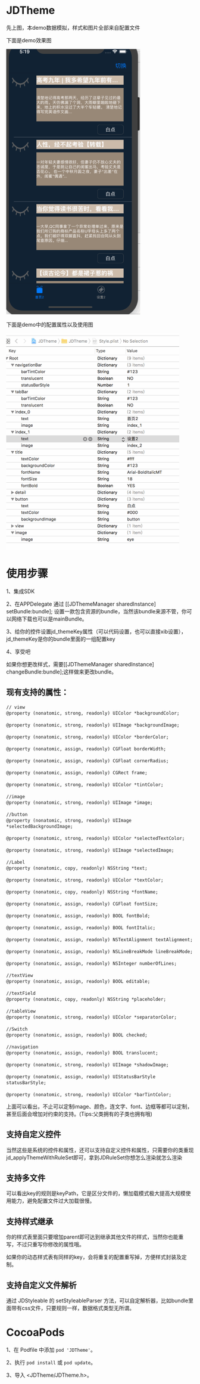 # JDTheme


先上图，本demo数据模拟，样式和图片全部来自配置文件

下面是demo效果图

![效果图](https://github.com/JDongKhan/JDTheme/blob/master/demo.gif)



下面是demo中的配置属性以及使用图

![属性图](https://github.com/JDongKhan/JDTheme/blob/master/demo1.gif)


# 使用步骤
1、集成SDK

2、在APPDelegate 通过 [[JDThemeManager sharedInstance] setBundle:bundle]; 设置一款包含资源的bundle，当然该bundle来源不管，你可以网络下载也可以是mainBundle。

3、给你的控件设置jd_themeKey属性（可以代码设置，也可以直接xib设置），jd_themeKey是你的bundle里面的一组配置key

4、享受吧

如果你想更改样式，需要[[JDThemeManager sharedInstance] changeBundle:bundle];这样做来更改bundle。

## 现有支持的属性：

```
// view
@property (nonatomic, strong, readonly) UIColor *backgroundColor;

@property (nonatomic, strong, readonly) UIImage *backgroundImage;

@property (nonatomic, strong, readonly) UIColor *borderColor;

@property (nonatomic, assign, readonly) CGFloat borderWidth;

@property (nonatomic, assign, readonly) CGFloat cornerRadius;

@property (nonatomic, assign, readonly) CGRect frame;

@property (nonatomic, strong, readonly) UIColor *tintColor;

//image
@property (nonatomic, strong, readonly) UIImage *image;

//button
@property (nonatomic, strong, readonly) UIImage *selectedBackgroundImage;

@property (nonatomic, strong, readonly) UIColor *selectedTextColor;

@property (nonatomic, strong, readonly) UIImage *selectedImage;

//Label
@property (nonatomic, copy, readonly) NSString *text;

@property (nonatomic, strong, readonly) UIColor *textColor;

@property (nonatomic, copy, readonly) NSString *fontName;

@property (nonatomic, assign, readonly) CGFloat fontSize;

@property (nonatomic, assign, readonly) BOOL fontBold;

@property (nonatomic, assign, readonly) BOOL fontItalic;

@property (nonatomic, assign, readonly) NSTextAlignment textAlignment;

@property (nonatomic, assign, readonly) NSLineBreakMode lineBreakMode;

@property (nonatomic, assign, readonly) NSInteger numberOfLines;

//textView
@property (nonatomic, assign, readonly) BOOL editable;

//textField
@property (nonatomic, copy, readonly) NSString *placeholder;

//tableView
@property (nonatomic, strong, readonly) UIColor *separatorColor;

//Switch
@property (nonatomic, assign, readonly) BOOL checked;

//navigation
@property (nonatomic, assign, readonly) BOOL translucent;

@property (nonatomic, strong, readonly) UIImage *shadowImage;

@property (nonatomic, assign, readonly) UIStatusBarStyle statusBarStyle;

@property (nonatomic, strong, readonly) UIColor *barTintColor;

```

上面可以看出，不止可以定制image、颜色，连文字、font、边框等都可以定制，甚至后面会增加对约束的支持。(Tips:父类拥有的子类也拥有哦)

## 支持自定义控件 
当然这些是系统的控件和属性，还可以支持自定义控件和属性，只需要你的类重现jd_applyThemeWithRuleSet即可，拿到JDRuleSet你想怎么渲染就怎么渲染

## 支持多文件

可以看出key的规则是keyPath，它是区分文件的，懒加载模式极大提高大规模使用能力，避免配置文件过大加载很慢。

## 支持样式继承

你的样式表里面只要增加parent即可达到继承其他文件的样式，当然你也能重写，不过只重写你修改的属性哦。

如果你的动态样式表有同样的key，会将重复的配置重写掉，方便样式封装及定制。

## 支持自定义文件解析

通过 JDStyleable 的 setStyleableParser 方法，可以自定解析器，比如bundle里面带有css文件，只要规则一样，数据格式类型无所谓。


# CocoaPods

1、在 Podfile 中添加 `pod 'JDTheme'`。

2、执行 `pod install` 或 `pod update`。

3、导入 \<JDTheme/JDTheme.h\>。

